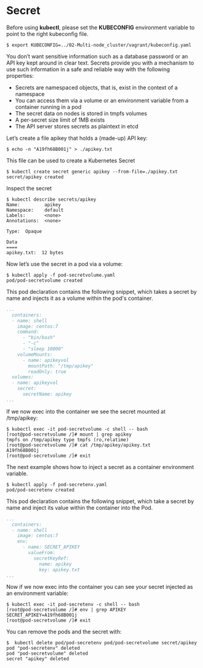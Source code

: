 # Secret

Before using **kubectl**, please set the **KUBECONFIG** environment variable to point to the right kubeconfig file.

```console
$ export KUBECONFIG=../02-Multi-node_cluster/vagrant/kubeconfig.yaml
```

You don’t want sensitive information such as a database password or an API key kept around in clear text. Secrets provide you with a mechanism to use such information in a safe and reliable way with the following properties:

- Secrets are namespaced objects, that is, exist in the context of a namespace
- You can access them via a volume or an environment variable from a container running in a pod
- The secret data on nodes is stored in tmpfs volumes
- A per-secret size limit of 1MB exists
- The API server stores secrets as plaintext in etcd

Let’s create a file apikey that holds a (made-up) API key:

```console
$ echo -n "A19fh68B001j" > ./apikey.txt
```

This file can be used to create a Kubernetes Secret

```console
$ kubectl create secret generic apikey --from-file=./apikey.txt
secret/apikey created
```

Inspect the secret

```console
$ kubectl describe secrets/apikey
Name:         apikey
Namespace:    default
Labels:       <none>
Annotations:  <none>

Type:  Opaque

Data
====
apikey.txt:  12 bytes
```

Now let’s use the secret in a pod via a volume:


```console
$ kubectl apply -f pod-secretvolume.yaml
pod/pod-secretvolume created
```

This pod declaration contains the following snippet, which takes a secret by name and injects it as a volume within the pod's container.

```yaml
...
  containers:
  - name: shell
    image: centos:7
    command:
      - "bin/bash"
      - "-c"
      - "sleep 10000"
    volumeMounts:
      - name: apikeyvol
        mountPath: "/tmp/apikey"
        readOnly: true
  volumes:
  - name: apikeyvol
    secret:
      secretName: apikey
...
```

If we now exec into the container we see the secret mounted at /tmp/apikey:

```console
$ kubectl exec -it pod-secretvolume -c shell -- bash
[root@pod-secretvolume /]# mount | grep apikey
tmpfs on /tmp/apikey type tmpfs (ro,relatime)
[root@pod-secretvolume /]# cat /tmp/apikey/apikey.txt
A19fh68B001j
[root@pod-secretvolume /]# exit
```

The next example shows how to inject a secret as a container environment variable.

```console
$ kubectl apply -f pod-secretenv.yaml 
pod/pod-secretenv created
```

This pod declaration contains the following snippet, which take a secret by name and inject its value within the container into the Pod.

```yaml
...
  containers:
  - name: shell
    image: centos:7
    env:
      - name: SECRET_APIKEY
        valueFrom:
          secretKeyRef:
            name: apikey
            key: apikey.txt
...
```

Now if we now exec into the container you can see your secret injected as an environment variable:

```console
$ kubectl exec -it pod-secretenv -c shell -- bash
[root@pod-secretvolume /]# env | grep APIKEY
SECRET_APIKEY=A19fh68B001j
[root@pod-secretvolume /]# exit
```


You can remove the pods and the secret with:

```console
$  kubectl delete pod/pod-secretenv pod/pod-secretvolume secret/apikey 
pod "pod-secretenv" deleted
pod "pod-secretvolume" deleted
secret "apikey" deleted
```
